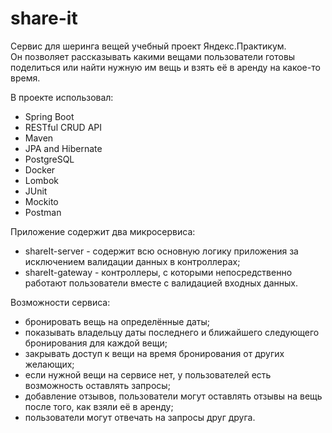 # share-it 
Cервис для шеринга вещей учебный проект Яндекс.Практикум.   
Он позволяет рассказывать какими вещами пользователи готовы поделиться или найти нужную им вещь и взять её в аренду на какое-то время. 

В проекте использовал: 
- Spring Boot
- RESTful CRUD API 
- Maven 
- JPA and Hibernate
- PostgreSQL
- Docker
- Lombok
- JUnit
- Mockito
- Postman

Приложение содержит два микросервиса:
- shareIt-server - содержит всю основную логику приложения за исключением валидации данных в контроллерах;
- shareIt-gateway - контроллеры, с которыми непосредственно работают пользователи вместе с валидацией входных данных.

Возможности сервиса:  
- бронировать вещь на определённые даты;
- показывать владельцу даты последнего и ближайшего следующего бронирования для каждой вещи;
- закрывать доступ к вещи на время бронирования от других желающих;
- если нужной вещи на сервисе нет, у пользователей есть возможность оставлять запросы;
- добавление отзывов, пользователи могут оставлять отзывы на вещь после того, как взяли её в аренду;
- пользователи могут отвечать на запросы друг друга.
